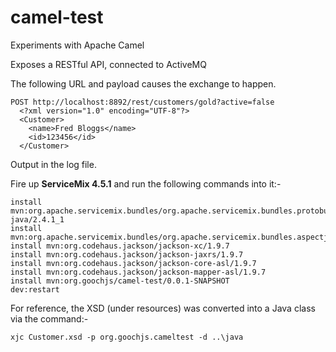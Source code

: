 camel-test
==========

Experiments with Apache Camel


Exposes a RESTful API, connected to ActiveMQ

The following URL and payload causes the exchange to happen.  

    POST http://localhost:8892/rest/customers/gold?active=false
      <?xml version="1.0" encoding="UTF-8"?>
      <Customer>
        <name>Fred Bloggs</name>
        <id>123456</id>
      </Customer>

Output in the log file.

Fire up **ServiceMix 4.5.1** and run the following commands into it:-
  
    install mvn:org.apache.servicemix.bundles/org.apache.servicemix.bundles.protobuf-java/2.4.1_1  
    install mvn:org.apache.servicemix.bundles/org.apache.servicemix.bundles.aspectj/1.6.8_2
    install mvn:org.codehaus.jackson/jackson-xc/1.9.7
    install mvn:org.codehaus.jackson/jackson-jaxrs/1.9.7
    install mvn:org.codehaus.jackson/jackson-core-asl/1.9.7
    install mvn:org.codehaus.jackson/jackson-mapper-asl/1.9.7
    install mvn:org.goochjs/camel-test/0.0.1-SNAPSHOT
    dev:restart


For reference, the XSD (under resources) was converted into a Java class via the command:-

    xjc Customer.xsd -p org.goochjs.cameltest -d ..\java
  
